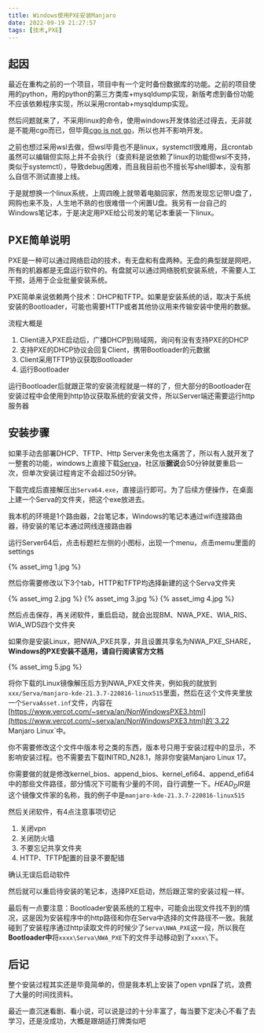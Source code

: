 ```yaml
---
title: Windows使用PXE安装Manjaro
date: 2022-09-19 21:27:57
tags: [技术,PXE]
---
```

## 起因

最近在重构之前的一个项目，项目中有一个定时备份数据库的功能。之前的项目使用的python，用的python的第三方类库+mysqldump实现，新版考虑到备份功能不应该依赖程序实现，所以采用crontab+mysqldump实现。

然后问题就来了，不采用linux的命令，使用windows开发体验还过得去，无非就是不能用cgo而已，但毕竟[cgo is not go](https://dave.cheney.net/2016/01/18/cgo-is-not-go)，所以也并不影响开发。

之前也想过采用wsl去做，但wsl毕竟也不是linux，systemctl很难用，且crontab虽然可以编辑但实际上并不会执行（查资料是说依赖了linux的功能但wsl不支持，类似于systemctl），导致debug困难，而且我目前也不擅长写shell脚本，没有那么自信不测试直接上线。

于是就想换一个linux系统，上周四晚上就带着电脑回家，然而发现忘记带U盘了，网购也来不及，人生地不熟的也很难借一个闲置U盘。我另有一台自己的Windows笔记本，于是决定用PXE给公司发的笔记本重装一下linux。

<!-- more -->

## PXE简单说明

PXE是一种可以通过网络启动的技术，有无盘和有盘两种。无盘的典型就是网吧，所有的机器都是无盘运行软件的。有盘就可以通过网络脱机安装系统，不需要人工干预，适用于企业批量安装系统。

PXE简单来说依赖两个技术：DHCP和TFTP。如果是安装系统的话，取决于系统安装的Bootloader，可能也需要HTTP或者其他协议用来传输安装中使用的数据。

流程大概是

1. Client进入PXE启动后，广播DHCP到局域网，询问有没有支持PXE的DHCP
2. 支持PXE的DHCP协议会回复Client，携带Bootloader的元数据
3. Client采用TFTP协议获取Bootloader
4. 运行Bootloader

运行Bootloader后就跟正常的安装流程就是一样的了，但大部分的Bootloader在安装过程中会使用到http协议获取系统的安装文件，所以Server端还需要运行http服务器

## 安装步骤

如果手动去部署DHCP、TFTP、Http Server未免也太痛苦了，所以有人就开发了一整套的功能，windows上直接下载[Serva](https://www.vercot.com/~serva/download.html)，社区版**据说**会50分钟就要重启一次，但单次安装过程肯定不会超过50分钟。

下载完成后直接解压出`Serva64.exe`，直接运行即可。为了后续方便操作，在桌面上建一个Serva的文件夹，把这个exe放进去。

我本机的环境是1个路由器，2台笔记本，Windows的笔记本通过wifi连接路由器，待安装的笔记本通过网线连接路由器

运行Server64后，点击标题栏左侧的小图标，出现一个menu，点击memu里面的settings

{% asset_img 1.jpg %}

然后你需要修改以下3个tab，HTTP和TFTP均选择新建的这个Serva文件夹

{% asset_img 2.jpg %}
{% asset_img 3.jpg %}
{% asset_img 4.jpg %}

然后点击保存，再关闭软件，重启启动，就会出现BM、NWA_PXE、WIA_RIS、WIA_WDS四个文件夹

如果你是安装Linux，把NWA_PXE共享，并且设置共享名为NWA_PXE_SHARE，**Windows的PXE安装不适用，请自行阅读官方文档**

{% asset_img 5.jpg %}

将你下载的Linux镜像解压后方到NWA_PXE文件夹，例如我的就放到`xxx/Serva/manjaro-kde-21.3.7-220816-linux515`里面，然后在这个文件夹里放一个`ServaAsset.inf`文件，内容在[https://www.vercot.com/~serva/an/NonWindowsPXE3.html](https://www.vercot.com/~serva/an/NonWindowsPXE3.html)的`3.22 Manjaro Linux`中。

你不需要修改这个文件中版本号之类的东西，版本号只用于安装过程中的显示，不影响安装过程。也不需要去下载INITRD_N28.1，除非你安装Manjaro Linux 17。

你需要做的就是修改kernel_bios、append_bios、kernel_efi64、append_efi64中的那些文件路径，部分情况下可能有少量的不同，自行调整一下。$HEAD_DIR$是这个镜像文件家的名称，我的例子中是`manjaro-kde-21.3.7-220816-linux515`

然后关闭软件，有4点注意事项切记

1. 关闭vpn
2. 关闭防火墙
3. 不要忘记共享文件夹
4. HTTP、TFTP配置的目录不要配错

确认无误后启动软件

然后就可以重启待安装的笔记本，选择PXE启动，然后跟正常的安装过程一样。

最后有一点要注意：Bootloader安装系统的工程中，可能会出现文件找不到的情况，这是因为安装程序中的http路径和你在Serva中选择的文件路径不一致。我就碰到了安装程序通过http读取文件的时候少了`Serva\NWA_PXE`这一段，所以我在**Bootloader中**将`xxxx\Serva\NWA_PXE`下的文件手动移动到了`xxxx\`下。

## 后记

整个安装过程其实还是毕竟简单的，但是我本机上安装了open vpn踩了坑，浪费了大量的时间找资料。

最近一直沉迷看剧、看小说，可以说是过的十分丰富了，每当要下定决心不看了去学习，还是没成功，大概是跟胡适打牌类似吧